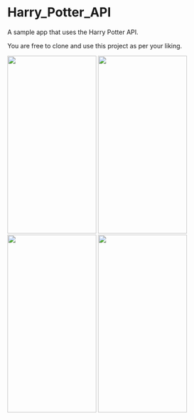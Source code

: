 # Harry_Potter_API
A sample app that uses the Harry Potter API.

You are free to clone and use this project as per your liking.

<img src="[https://user-images.githubusercontent.com/82617564/227525455-e44cd8ff-fe10-4e6b-935f-1c78816c1554.jpg](https://user-images.githubusercontent.com/82617564/227525299-35a38b70-d2c5-4ccd-a666-72b387b10fb3.jpg)" width="200" height="400" />

<img src="[https://user-images.githubusercontent.com/82617564/227525455-e44cd8ff-fe10-4e6b-935f-1c78816c1554.jpg](https://user-images.githubusercontent.com/82617564/227525368-8a98cdae-da4b-4193-b468-b1f525c63ad4.jpg)" width="200" height="400" />

<img src="[https://user-images.githubusercontent.com/82617564/227525455-e44cd8ff-fe10-4e6b-935f-1c78816c1554.jpg](https://user-images.githubusercontent.com/82617564/227525431-4e7f0906-84ed-470d-a9c2-5050deb33066.jpg)" width="200" height="400" />

<img src="https://user-images.githubusercontent.com/82617564/227525455-e44cd8ff-fe10-4e6b-935f-1c78816c1554.jpg" width="200" height="400" />
